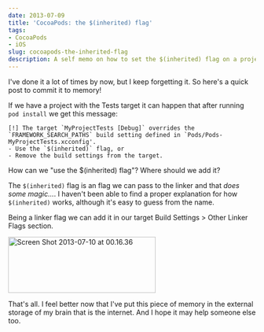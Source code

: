 ```yaml
---
date: 2013-07-09
title: 'CocoaPods: the $(inherited) flag'
tags:
- CocoaPods
- iOS
slug: cocoapods-the-inherited-flag
description: A self memo on how to set the $(inherited) flag on a project using CocoaPods on Xcode.
---
```


I've done it a lot of times by now, but I keep forgetting it. So here's a quick post to commit it to memory!

If we have a project with the Tests target it can happen that after running `pod install` we get this message:

	[!] The target `MyProjectTests [Debug]` overrides the `FRAMEWORK_SEARCH_PATHS` build setting defined in `Pods/Pods-MyProjectTests.xcconfig'.
	- Use the `$(inherited)` flag, or
	- Remove the build settings from the target.

How can we "use the $(inherited) flag"? Where should we add it?

The `$(inherited)` flag is an flag we can pass to the linker and that <em>does some magic...</em>. I haven't been able to find a proper explanation for how <code>$(inherited)</code> works, although it's easy to guess from the name.

Being a linker flag we can add it in our target Build Settings &gt; Other Linker Flags section.

<a href="http://amokafullofstuff.files.wordpress.com/2013/07/screen-shot-2013-07-10-at-00-16-36.png"><img class="size-medium wp-image-164 aligncenter" alt="Screen Shot 2013-07-10 at 00.16.36" src="http://amokafullofstuff.files.wordpress.com/2013/07/screen-shot-2013-07-10-at-00-16-36.png?w=300" width="300" height="114" /></a>

That's all. I feel better now that I've put this piece of memory in the external storage of my brain that is the internet. And I hope it may help someone else too.
